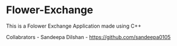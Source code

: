 # Flower-Exchange
 This is a Folower Exchange Application made using C++

Collabrators - 
 Sandeepa Dilshan - https://github.com/sandeepa0105
